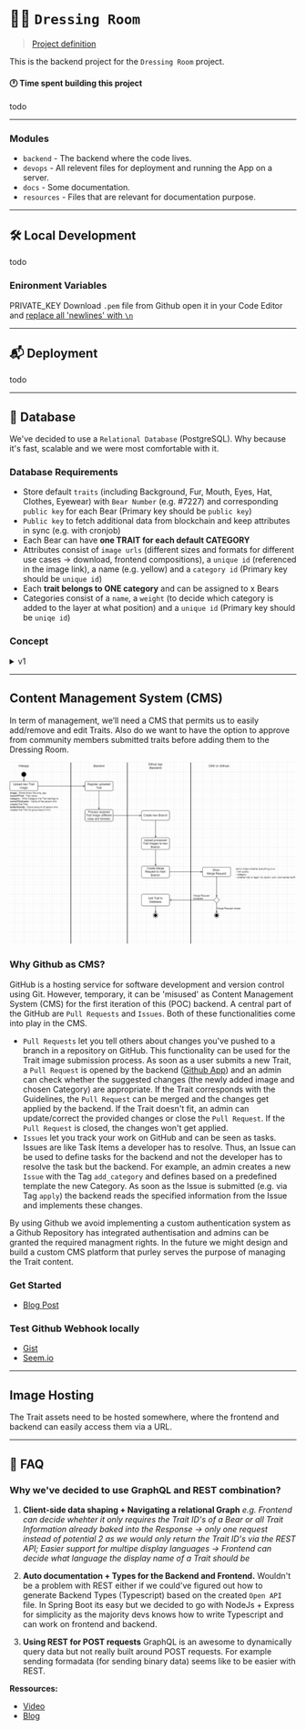 # 🐻👕 `Dressing Room`

> [Project definition](https://docs.google.com/document/d/1r79JpQuDaUg7jHCuk29znx-eFeEVWszP1QbT7YaIZR4/edit)

This is the backend project for the `Dressing Room` project.

#### 🕐 Time spent building this project

todo

---

### Modules
- `backend` - The backend where the code lives.
- `devops` - All relevent files for deployment and running the App on a server.
- `docs` - Some documentation.
- `resources` - Files that are relevant for documentation purpose.

---

## 🛠 Local Development

todo

### Enironment Variables

PRIVATE_KEY
Download `.pem` file from Github open it in your Code Editor and [replace all 'newlines' with `\n`](https://unix.stackexchange.com/questions/572207/vim-how-to-replace-a-newline-with-the-string-n)

---

## 📬 Deployment

todo

---

## 🦾 Database

We've decided to use a `Relational Database` (PostgreSQL). Why because it's fast, scalable and we were most comfortable with it.

### Database Requirements

- Store default `traits` (including Background, Fur, Mouth, Eyes, Hat, Clothes, Eyewear) with `Bear Number` (e.g. #7227) and corresponding `public key` for each Bear (Primary key should be `public key`)
- `Public key` to fetch additional data from blockchain and keep attributes in sync (e.g. with cronjob)
- Each Bear can have **one TRAIT for each default CATEGORY**
- Attributes consist of `image urls` (different sizes and formats for different use cases → download, frontend compositions), a `unique id` (referenced in the image link), a name (e.g. yellow) and a `category id` (Primary key should be `unique id`)
- Each **trait belongs to ONE category** and can be assigned to x Bears
- Categories consist of a `name`, a `weight` (to decide which category is added to the layer at what position) and a `unique id` (Primary key should be `uniqe id`)

### Concept

<details>
<summary>v1</summary>

![img](./resources/assets/uml_er_diagram.drawio.png)

#### FAQ

**Why extracted Table `Category_Weight`?** </br>
For easier sorting and adding new categories. Since if a new category is added each weight needs to be updated based on where the new category is ‘ranked’.

</details>

---

## Content Management System (CMS)

In term of management, we’ll need a CMS that permits us to easily add/remove and edit Traits.
Also do we want to have the option to approve from community members submitted traits before adding them to the Dressing Room.

![img](./resources/assets/aktivity_diagram_cms.drawio.png)

### Why Github as CMS?
GitHub is a hosting service for software development and version control using Git. However, temporary, it can be 'misused' as Content Management System (CMS) for the first iteration of this (POC) backend. A central part of the GitHub are `Pull Requests` and `Issues`. Both of these functionalities come into play in the CMS.

- `Pull Requests` let you tell others about changes you've pushed to a branch in a repository on GitHub. This functionality can be used for the Trait image submission process. As soon as a user submits a new Trait, a `Pull Request` is opened by the backend ([Github App](https://docs.github.com/en/developers/apps/getting-started-with-apps/about-apps)) and an admin can check whether the suggested changes (the newly added image and chosen Category) are appropriate. If the Trait corresponds with the Guidelines, the `Pull Request` can be merged and the changes get applied by the backend. If the Trait doesn't fit, an admin can update/correct the provided changes or close the `Pull Request`.  If the `Pull Request` is closed, the changes won't get applied.
- `Issues` let you track your work on GitHub and can be seen as tasks. Issues are like Task Items a developer has to resolve. Thus, an Issue can be used to define tasks for the backend and not the developer has to resolve the task but the backend. For example, an admin creates a new `Issue` with the Tag `add_category` and defines based on a predefined template the new Category. As soon as the Issue is submitted (e.g. via Tag `apply`) the backend reads the specified information from the Issue and implements these changes.

By using Github we avoid implementing a custom authentication system as a Github Repository has integrated authentisation and admins can be granted the required managment rights.
In the future we might design and build a custom CMS platform that purley serves the purpose of managing the Trait content.

### Get Started
- [Blog Post](https://medium.com/@knidarkness/creating-a-github-app-with-node-js-3bda731d45b9)

### Test Github Webhook locally
- [Gist](https://gist.github.com/joyrexus/7898e57be3478b4522ec5654c3cb572e)
- [Seem.io](https://smee.io/)

---

## Image Hosting

The Trait assets need to be hosted somewhere,
where the frontend and backend can easily access them via a URL.


---

## 🧐 FAQ

### Why we've decided to use GraphQL and REST combination?

1. **Client-side data shaping + Navigating a relational Graph**
   _e.g. Frontend can decide whehter it only requires the Trait ID's of a Bear or all Trait Information already baked into the Response -> only one request instead of potential 2 as we would only return the Trait ID's via the REST API; Easier support for multipe display languages -> Frontend can decide what language the display name of a Trait should be_

2. **Auto documentation + Types for the Backend and Frontend.** Wouldn't be a problem with REST either if we could've figured out how to generate Backend Types (Typescript) based on the created `Open API` file. In Spring Boot its easy but we decided to go with NodeJs + Express for simplicity as the majority devs knows how to write Typescript and can work on frontend and backend.

3. **Using REST for POST requests** GraphQL is an awesome to dynamically query data but not really built around POST requests. For example sending formadata (for sending binary data) seems like to be easier with REST.

**Ressources:**

- [Video](https://www.youtube.com/watch?v=x6r4IzofPVc)
- [Blog](https://hygraph.com/blog/graphql-vs-rest-apis)
